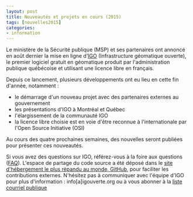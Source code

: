 ```yaml
---
layout: post
title: Nouveautés et projets en cours (2015)
tags: [nouvelles2015] 
categories:
- information
---
```


Le ministère de la Sécurité publique (MSP) et ses partenaires ont annoncé en août dernier la mise en ligne d’[IGO](http://www.securitepublique.gouv.qc.ca/ministere/salle-presse/communiques/communiques.html?tx_ttnews%5Btt_news%5D=12517) 
(Infrastructure géomatique ouverte), le premier logiciel gratuit en géomatique produit par l'administration publique 
québécoise et utilisant une licence libre en français.

<div class="liste_nouvelle" markdown="1" >
Depuis ce lancement, plusieurs développements ont eu lieu en cette fin d'année, notamment :
		<ul>
			<li>le démarrage d'un nouveau projet avec des partenaires externes au gouvernement </li>
			<li>les présentations d'IGO à Montréal et Québec </li> 
			<li>l'élargissement de la communauté IGO </li>
			<li>la licence libre choisie est en voie d'être reconnue à l'internationale par l'Open Source Initiative (OSI) </li>
		</ul>
</div>

Au cours des quatre prochaines semaines, des nouvelles seront publiées pour présenter ces nouveautés.

Si vous avez des questions sur IGO, référez-vous à la foire aux questions ([FAQ](http://igouverte.org/faq/)). L'espace de partage du code source a été déposé dans le [site d'hébergement le plus répandu au monde, GitHub](https://github.com), pour faciliter les contributions externes. N'hésitez pas à communiquer avec l'équipe d'IGO pour plus d'information : info[a]igouverte.org ou à vous abonner à la [liste courriel publique](http://listes.securitepublique.gouv.qc.ca/sympa/info/igo-publique) 
